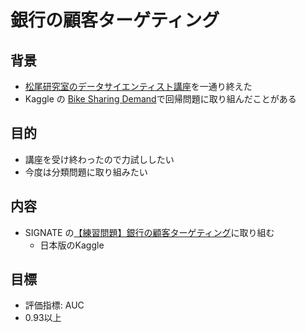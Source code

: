 # 銀行の顧客ターゲティング

## 背景
- [松尾研究室のデータサイエンティスト講座](http://weblab.t.u-tokyo.ac.jp/gci_contents/)を一通り終えた
- Kaggle の [Bike Sharing Demand](https://www.kaggle.com/c/bike-sharing-demand)で回帰問題に取り組んだことがある

## 目的
- 講座を受け終わったので力試ししたい
- 今度は分類問題に取り組みたい

## 内容
- SIGNATE の[【練習問題】銀行の顧客ターゲティング](https://signate.jp/competitions/1)に取り組む
  - 日本版のKaggle

## 目標
- 評価指標: AUC
- 0.93以上